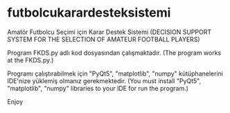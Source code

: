 # futbolcukarardesteksistemi
Amatör Futbolcu Seçimi için Karar Destek Sistemi
(DECISION SUPPORT SYSTEM FOR THE SELECTION OF AMATEUR FOOTBALL PLAYERS)

Program FKDS.py adlı kod dosyasından çalışmaktadır.
(The program works at the FKDS.py.)

Programı çalıştırabilmek için "PyQt5", "matplotlib", "numpy" kütüphanelerini IDE'nize yüklemiş olmanız gerekmektedir.
(You must install "PyQt5", "matplotlib", "numpy" libraries to your IDE for run the program.)

Enjoy
